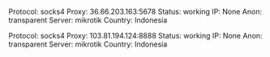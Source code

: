 Protocol: socks4
Proxy: 36.66.203.163:5678
Status: working
IP: None
Anon: transparent
Server: mikrotik
Country: Indonesia

Protocol: socks4
Proxy: 103.81.194.124:8888
Status: working
IP: None
Anon: transparent
Server: mikrotik
Country: Indonesia

